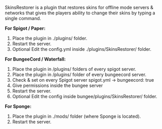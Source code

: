 SkinsRestorer is a plugin that restores skins for offline mode servers & networks that gives the players ability to change their skins by typing a single command.

**For Spigot / Paper:**
1. Place the plugin in ./plugins/ folder.
2. Restart the server.
3. Optional Edit the config.yml inside ./plugins/SkinsRestorer/ folder.

**For BungeeCord / Waterfall:**
1. Place the plugin in /plugins/ folders of every spigot server.
2. Place the plugin in /plugins/ folder of every bungeecord server.
3. Check & set on every Spigot server spigot.yml -> bungeecord: true
4. Give permissions inside the bungee server
5. Restart the server.
6. Optional Edit the config inside bungee/plugins/SkinsRestorer/ folder.

**For Sponge:**
1. Place the plugin in ./mods/ folder (where Sponge is located).
2. Restart the server.
